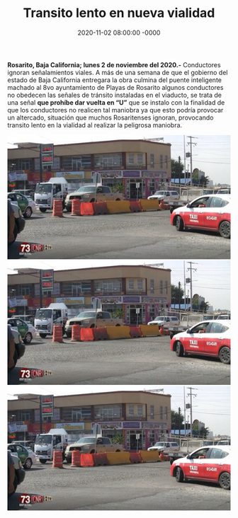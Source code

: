 ﻿---
layout: blog
title:  "Transito lento en nueva vialidad"
date:   2020-11-02 08:00:00 -0000
categories: rosarito
permalink: /:categories/:title:output_ext
image: /img/cnr/transito-lento1.jpg
autor: 
---


**Rosarito, Baja California;  lunes 2 de noviembre del 2020.-** Conductores ignoran señalamientos viales. A más de una semana de que el gobierno del estado de Baja California entregara la obra culmina del puente inteligente machado al 8vo ayuntamiento de Playas de Rosarito algunos conductores no obedecen las señales de tránsito instaladas en el viaducto, se trata de una señal **que prohíbe dar vuelta en “U”** que se instalo con la finalidad de que los conductores no realicen tal maniobra ya que esto podría provocar un altercado, situación que muchos Rosaritenses ignoran, provocando transito lento en la vialidad al realizar la peligrosa maniobra.

<div id="carouselExampleSlidesOnly" class="carousel slide" data-ride="carousel">
  <div class="carousel-inner">
    <div class="carousel-item active">
       <img class="d-block w-100" src="/img/cnr/transito-lento1.jpg" loading="lazy"  alt="Vehiculo dando vuelta en U">
    </div>
    <div class="carousel-item">
      <img class="d-block w-100" src="/img/cnr/transito-lento1.jpg" loading="lazy"  alt="Transito lento en Rosarito">
    </div>
     <div class="carousel-item">
      <img class="d-block w-100" src="/img/cnr/transito-lento1.jpg" loading="lazy"  alt="Vehiculo no respeta señales de transito">
    </div>
  </div>
</div>